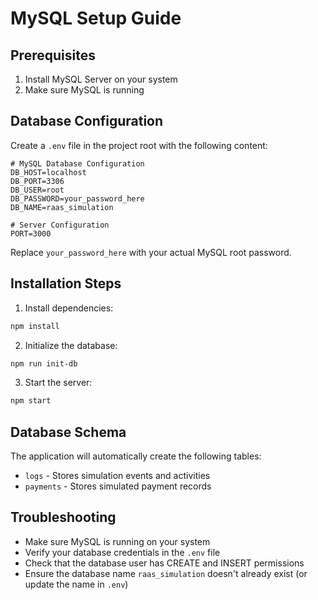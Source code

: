 # MySQL Setup Guide

## Prerequisites
1. Install MySQL Server on your system
2. Make sure MySQL is running

## Database Configuration

Create a `.env` file in the project root with the following content:

```env
# MySQL Database Configuration
DB_HOST=localhost
DB_PORT=3306
DB_USER=root
DB_PASSWORD=your_password_here
DB_NAME=raas_simulation

# Server Configuration
PORT=3000
```

Replace `your_password_here` with your actual MySQL root password.

## Installation Steps

1. Install dependencies:
```bash
npm install
```

2. Initialize the database:
```bash
npm run init-db
```

3. Start the server:
```bash
npm start
```

## Database Schema

The application will automatically create the following tables:
- `logs` - Stores simulation events and activities
- `payments` - Stores simulated payment records

## Troubleshooting

- Make sure MySQL is running on your system
- Verify your database credentials in the `.env` file
- Check that the database user has CREATE and INSERT permissions
- Ensure the database name `raas_simulation` doesn't already exist (or update the name in `.env`)
